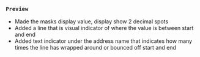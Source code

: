 ### `Preview`
* Made the masks display value, display show 2 decimal spots
* Added a line that is visual indicator of where the value is between start and end
* Added text indicator under the address name that indicates how many times the line has wrapped around or bounced off start and end